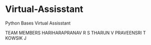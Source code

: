 # Virtual-Assisstant
Python Bases Virtual Assisstant

 TEAM MEMBERS
 HARIHARAPRANAV R S
 THARUN V
 PRAVEENSRI T
 KOWSIK J
